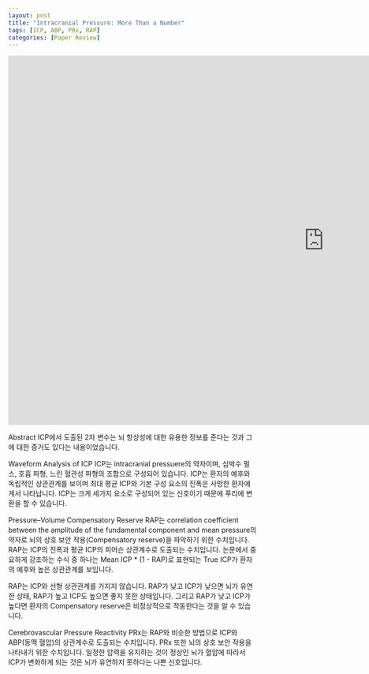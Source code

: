 ```yaml
---
layout: post
title: "Intracranial Pressure: More Than a Number"
tags: [ICP, ABP, PRx, RAP]
categories: [Paper Review]
---
```


<iframe src="https://docs.google.com/presentation/d/e/2PACX-1vSyfaBlrPqq0Kv7PjKztm1pxjX8k9ha-eGGnXPVcdLnfSEpI1crtdj13grEiv20gQ/embed?start=false&loop=false&delayms=30000" frameborder="0" width="1280" height="749" allowfullscreen="true" mozallowfullscreen="true" webkitallowfullscreen="true"></iframe>

Abstract
ICP에서 도출된 2차 변수는 뇌 항상성에 대한 유용한 정보를 준다는 것과 그에 대한 증거도 있다는 내용이었습니다.

Waveform Analysis of ICP
ICP는 intracranial pressuere의 약자이며, 심박수 펄스, 호흡 파형, 느린 혈관성 파형의 조합으로 구성되어 있습니다. ICP는 환자의 예후와 독립적인 상관관계를 보이며 최대 평균 ICP와 기본 구성 요소의 진폭은 사망한 환자에게서 나타납니다. ICP는 크게 세가지 요소로 구성되어 있는 신호이기 때문에 푸리에 변환을 할 수 있습니다.
 

Pressure–Volume Compensatory Reserve 
RAP는 correlation coefficient between the amplitude of the fundamental component and mean pressure의 약자로 뇌의 상호 보안 작용(Compensatory reserve)을 파악하기 위한 수치입니다. RAP는 ICP의 진폭과 평균 ICP의 피어슨 상관계수로 도출되는 수치입니다. 논문에서 중요하게 강조하는 수식 중 하나는 Mean ICP * (1 - RAP)로 표현되는 True ICP가 환자의 예후와 높은 상관관계를 보입니다.
 
RAP는 ICP와 선형 상관관계를 가지지 않습니다. RAP가 낮고 ICP가 낮으면 뇌가 유연한 상태, RAP가 높고 ICP도 높으면 좋지 못한 상태입니다. 그리고 RAP가 낮고 ICP가 높다면 환자의 Compensatory reserve은 비정상적으로 작동한다는 것을 알 수 있습니다.

Cerebrovascular Pressure Reactivity 
PRx는 RAP와 비슷한 방법으로 ICP와 ABP(동맥 혈압)의 상관계수로 도출되는 수치입니다. PRx 또한 뇌의 상호 보안 작용을 나타내기 위한 수치입니다. 일정한 압력을 유지하는 것이 정상인 뇌가 혈압에 따라서 ICP가 변화하게 되는 것은 뇌가 유연하지 못하다는 나쁜 신호입니다.
